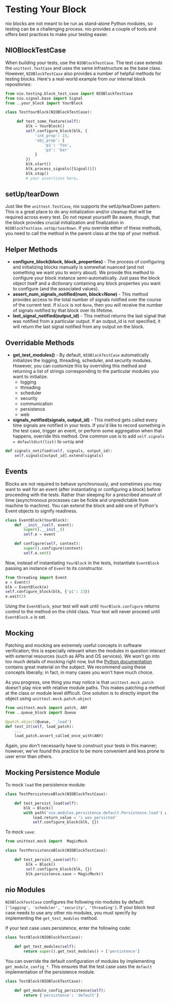 # Testing Your Block

nio blocks are not meant to be run as stand-alone Python modules, so testing can be a challenging process. nio provides a couple of tools and offers best practices to make your testing easier.

## NIOBlockTestCase

When building your tests, use the `NIOBlockTestCase`. The test case extends the `unittest.TestCase` and uses the same infrastructure as the base class. However, `NIOBlockTestCase` also provides a number of helpful methods for testing blocks. Here's a real-world example from our internal block repositories:

```python
from nio.testing.block_test_case import NIOBlockTestCase
from nio.signal.base import Signal
from ..your_block import YourBlock

class TestYourBlock(NIOBlockTestCase):

	 def test_some_feature(self):
		 blk = YourBlock()
		 self.configure_block(blk, {
			 'int_prop': 23,
			 'obj_prop': {
				 'p1': 'foo',
				 'p2': 'bar'
			 }
		 })
		 blk.start()
		 blk.process_signals([Signal()])
		 blk.stop()
		 # your assertions here…

 ```

## setUp/tearDown

Just like the `unittest.TestCase`, nio supports the setUp/tearDown pattern. This is a great place to do any initialization and/or cleanup that will be required across every test. Do not repeat yourself! Be aware, though, that the block provides crucial initialization and finalization in `NIOBlockTestCase.setUp/tearDown`. If you override either of these methods, you need to call the method in the parent class at the top of your method.

## Helper Methods

- **configure_block(block, block_properties)** - The process of configuring and initializing blocks manually is somewhat nuanced (and not something we want you to worry about). We provide this method to configure your block instance semi-automatically. Just pass the block object itself and a dictionary containing any block properties you want to configure (and the associated values).
- **assert_num_signals_notified(num, block=None)** - This method provides access to the total number of signals notified over the course of the current test. If `block` is not `None`, then you will receive the number of signals notified by that block over its lifetime.
- **last_signal_notified(output_id)** - This method returns the last signal that was notified from a particular output. If an output_id is not specified, it will return the last signal notified from any output on the block.

## Overridable Methods

-   **get_test_modules()** - By default, `NIOBlockTestCase` automatically initializes the logging, threading, scheduler, and security modules. However, you can customize this by overriding this method and returning a list of strings corresponding to the particular modules you want to initialize.
    * logging
    * threading
    * scheduler
    * security
    * communication
    * persistence
    * web
-   **signals_notified(signals, output_id)** - This method gets called every time signals are notified in your tests. If you'd like to record something in the test case, trigger an event, or perform some aggregation when that happens, override this method. One common use is to add `self.signals = defaultdict(list)` to `setUp` and

```python
def signals_notified(self, signals, output_id):
	self.signals[output_id].extend(signals)
```

## Events

Blocks are not required to behave synchronously, and sometimes you may want to wait for an event (after instantiating or configuring a block) before proceeding with the tests. Rather than sleeping for a prescribed amount of time (asynchronous processes can be fickle and unpredictable from machine to machine). You can extend  the block and add one of Python's Event objects to signify readiness.

```python
class EventBlock(YourBlock):
	def __init__(self, event):
		super().__init__()
		self.e = event

	def configure(self, context):
		super().configure(context)
		self.e.set()
```

Now, instead of instantiating `YourBlock` in the tests, instantiate `EventBlock` passing an instance of `Event` to its constructor.

```python
from threading import Event
e = Event()
blk = EventBlock(e)
self.configure_block(blk, {'p1': 23})
e.wait(2)
```

Using the `EventBlock`, your test will wait until  `YourBlock.configure` returns control to the method on the child class. Your test will never proceed until `EventBlock.e` is set.

## Mocking

Patching and mocking are extremely useful concepts in software verification; this is especially relevant when the modules in question interact with external resources (such as APIs and OS services). We won't go into too much details of mocking right now, but the [Python documentation](https://docs.python.org/3/library/unittest.mock.html) contains great material on the subject. We recommend using these concepts liberally; in fact, in many cases you won't have much choice.

As you progress, one thing you may notice is that `unittest.mock.patch` doesn't play nice with relative module paths. This makes patching a method at the class or module level difficult.  One solution is to directly import the object using  `unittest.mock.patch.object`

```python
from unittest.mock import patch, ANY
from ..queue_block import Queue

@patch.object(Queue, '_load')
def test_it(self, load_patch):
	...
	load_patch.assert_called_once_with(ANY)
```
Again, you don't necessarily have to construct your tests in this manner; however, we've found this practice to be more convenient and less prone to user error than others.

## Mocking Persistence Module

To mock `load` the persistence module:

```python
class TestPersistenceBlock(NIOBlockTestCase):

	def test_persist_load(self):
		blk = Block()
		with path('nio.modules.persistence.default.Persistence.load') as load:
			load.return_value = 'i was persisted'
			self.configure_block(blk, {})
```
To mock `save`:

```python
from unittest.mock import  MagicMock

class TestPersistenceBlock(NIOBlockTestCase):

	def test_persist_save(self):
		 blk = Block()
		 self.configure_block(blk, {})
		 blk.persistence.save = MagicMock()
```

## nio Modules

`NIOBlockTestCase` configures the following nio modules by default: `['logging', 'scheduler', 'security', 'threading']`. If your block test case needs to use any other nio modules, you must specify by implementing the `get_test_modules` method.

If your test case uses persistence, enter the following code:

```python
class TestBlock(NIOBlockTestCase):

	def get_test_modules(self):
		return super().get_test_modules() + ['persistence']
```
You can override the default configuration of modules by implementing `get_module_config_*`. This ensures that the test case uses the `default` implementation of the persistence module.

```python
class TestBlock(NIOBlockTestCase):

	def get_module_config_persistence(self):
		return {'persistence': 'default'}
```
